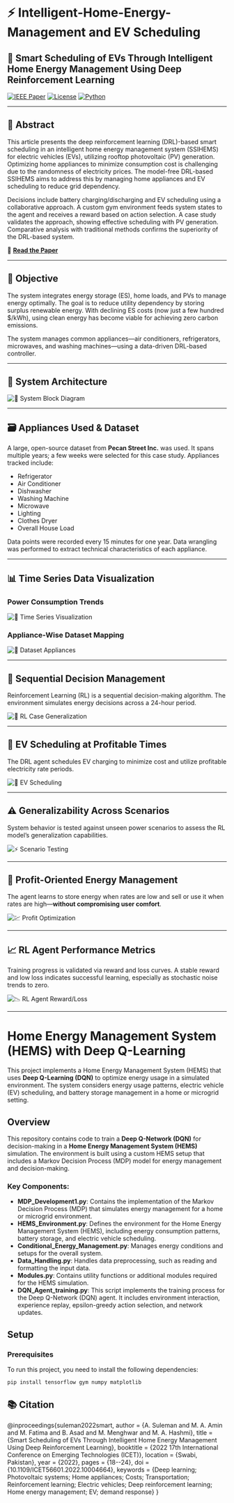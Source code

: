 # ⚡ Intelligent-Home-Energy-Management and EV Scheduling

## 🚀 Smart Scheduling of EVs Through Intelligent Home Energy Management Using Deep Reinforcement Learning

[![IEEE Paper](https://img.shields.io/badge/Paper-IEEE%20Access-blue.svg)](https://ieeexplore.ieee.org/abstract/document/10004664)
[![License](https://img.shields.io/badge/license-MIT-green.svg)](./LICENSE)
[![Python](https://img.shields.io/badge/Python-3.8%2B-yellow.svg)](https://www.python.org/)

---

## 🧾 Abstract

This article presents the deep reinforcement learning (DRL)-based smart scheduling in an intelligent home energy management system (SSIHEMS) for electric vehicles (EVs), utilizing rooftop photovoltaic (PV) generation. Optimizing home appliances to minimize consumption cost is challenging due to the randomness of electricity prices. The model-free DRL-based SSIHEMS aims to address this by managing home appliances and EV scheduling to reduce grid dependency.

Decisions include battery charging/discharging and EV scheduling using a collaborative approach. A custom gym environment feeds system states to the agent and receives a reward based on action selection. A case study validates the approach, showing effective scheduling with PV generation. Comparative analysis with traditional methods confirms the superiority of the DRL-based system.

🔗 **[Read the Paper](https://ieeexplore.ieee.org/abstract/document/10004664)**

---

## 🎯 Objective

The system integrates energy storage (ES), home loads, and PVs to manage energy optimally. The goal is to reduce utility dependency by storing surplus renewable energy. With declining ES costs (now just a few hundred $/kWh), using clean energy has become viable for achieving zero carbon emissions.

The system manages common appliances—air conditioners, refrigerators, microwaves, and washing machines—using a data-driven DRL-based controller.

---

## 🧠 System Architecture

![🧠 System Block Diagram](Block_diagram.png)

---

## 🗃️ Appliances Used & Dataset

A large, open-source dataset from **Pecan Street Inc.** was used. It spans multiple years; a few weeks were selected for this case study. Appliances tracked include:

- Refrigerator
- Air Conditioner
- Dishwasher
- Washing Machine
- Microwave
- Lighting
- Clothes Dryer
- Overall House Load

Data points were recorded every 15 minutes for one year. Data wrangling was performed to extract technical characteristics of each appliance.

---

## 📊 Time Series Data Visualization

### Power Consumption Trends

![🧠 Time Series Visualization](DataVisualization.png)

### Appliance-Wise Dataset Mapping

![🧠 Dataset Appliances](Diagram.gif)

---

## 🔁 Sequential Decision Management

Reinforcement Learning (RL) is a sequential decision-making algorithm. The environment simulates energy decisions across a 24-hour period.

![🧠 RL Case Generalization](case_generalization.gif)

---

## 🔌 EV Scheduling at Profitable Times

The DRL agent schedules EV charging to minimize cost and utilize profitable electricity rate periods.

![🚗 EV Scheduling](Ev_Scheduling.png)

---

## ⚠️ Generalizability Across Scenarios

System behavior is tested against unseen power scenarios to assess the RL model’s generalization capabilities.

![⚡ Scenario Testing](Cases.gif)

---

## 💸 Profit-Oriented Energy Management

The agent learns to store energy when rates are low and sell or use it when rates are high—**without compromising user comfort**.

![💹 Profit Optimization](profit_gained.png)

---

## 📈 RL Agent Performance Metrics

Training progress is validated via reward and loss curves. A stable reward and low loss indicates successful learning, especially as stochastic noise trends to zero.

![📉 RL Agent Reward/Loss](RL_agent.png)

---


# Home Energy Management System (HEMS) with Deep Q-Learning

This project implements a Home Energy Management System (HEMS) that uses **Deep Q-Learning (DQN)** to optimize energy usage in a simulated environment. The system considers energy usage patterns, electric vehicle (EV) scheduling, and battery storage management in a home or microgrid setting.

## Overview

This repository contains code to train a **Deep Q-Network (DQN)** for decision-making in a **Home Energy Management System (HEMS)** simulation. The environment is built using a custom HEMS setup that includes a Markov Decision Process (MDP) model for energy management and decision-making.

### Key Components:
- **MDP_Development1.py**: Contains the implementation of the Markov Decision Process (MDP) that simulates energy management for a home or microgrid environment.
- **HEMS_Environment.py**: Defines the environment for the Home Energy Management System (HEMS), including energy consumption patterns, battery storage, and electric vehicle scheduling.
- **Conditional_Energy_Management.py**: Manages energy conditions and setups for the overall system.
- **Data_Handling.py**: Handles data preprocessing, such as reading and formatting the input data.
- **Modules.py**: Contains utility functions or additional modules required for the HEMS simulation.
- **DQN_Agent_training.py**: This script implements the training process for the Deep Q-Network (DQN) agent. It includes environment interaction, experience replay, epsilon-greedy action selection, and network updates.

## Setup

### Prerequisites

To run this project, you need to install the following dependencies:

```bash
pip install tensorflow gym numpy matplotlib

```
## 📚 Citation

@inproceedings{suleman2022smart,
  author    = {A. Suleman and M. A. Amin and M. Fatima and B. Asad and M. Menghwar and M. A. Hashmi},
  title     = {Smart Scheduling of EVs Through Intelligent Home Energy Management Using Deep Reinforcement Learning},
  booktitle = {2022 17th International Conference on Emerging Technologies (ICET)},
  location  = {Swabi, Pakistan},
  year      = {2022},
  pages     = {18--24},
  doi       = {10.1109/ICET56601.2022.10004664},
  keywords  = {Deep learning; Photovoltaic systems; Home appliances; Costs; Transportation; Reinforcement learning; Electric vehicles; Deep reinforcement learning; Home energy management; EV; demand response}
}


